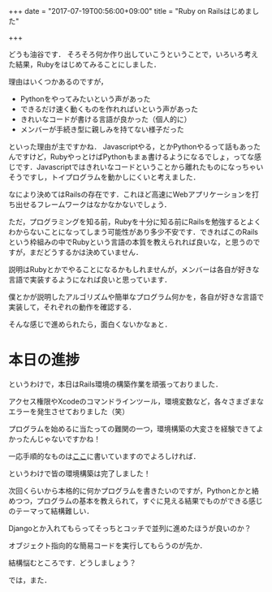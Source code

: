 +++
date = "2017-07-19T00:56:00+09:00"
title = "Ruby on Railsはじめました"

+++

どうも油谷です．
そろそろ何か作り出していこうということで，いろいろ考えた結果，Rubyをはじめてみることにしました．

<!--more-->

理由はいくつかあるのですが，

- Pythonをやってみたいという声があった
- できるだけ速く動くものを作れればいという声があった
- きれいなコードが書ける言語が良かった（個人的に）
- メンバーが手続き型に親しみを持てない様子だった

といった理由が主ですかね．
Javascriptやる，とかPythonやるって話もあったんですけど，RubyやっとけばPythonもまぁ書けるようになるでしょ，ってな感じです．Javascriptではきれいなコードということから離れたものになっちゃいそうですし，トイプログラムを動かしにくいと考えました．

なにより決めてはRailsの存在です．これほど高速にWebアプリケーションを打ち出せるフレームワークはなかなかないでしょう．

ただ，プログラミングを知る前，Rubyを十分に知る前にRailsを勉強するとよくわからないことになってしまう可能性があり多少不安です．できればこのRailsという枠組みの中でRubyという言語の本質を教えられれば良いな，と思うのですが，まだどうするかは決めていません．

説明はRubyとかでやることになるかもしれませんが，メンバーは各自が好きな言語で実装するようになれば良いと思っています．

僕とかが説明したアルゴリズムや簡単なプログラム何かを，各自が好きな言語で実装して，それぞれの動作を確認する．

そんな感じで進められたら，面白くないかなぁと．

# 本日の進捗

というわけで，本日はRails環境の構築作業を頑張っておりました．

アクセス権限やXcodeのコマンドラインツール，環境変数など，各々さまざまなエラーを発生させておりました（笑）

プログラムを始めるに当たっての難関の一つ，環境構築の大変さを経験できてよかったんじゃないですかね！

一応手順的なものは[ここ](http://qiita.com/dbym4820/private/926a1e803f292b86d39c)に書いていますのでよろしければ．

というわけで皆の環境構築は完了しました！

次回くらいから本格的に何かプログラムを書きたいのですが，Pythonとかと絡めつつ，プログラムの基本を教えられて，すぐに見える結果でものができる感じのテーマって結構難しい．

Djangoとか入れてもらってそっちとコッチで並列に進めたほうが良いのか？

オブジェクト指向的な簡易コードを実行してもらうのが先か．

結構悩むところです．どうしましょう？

では，また．
